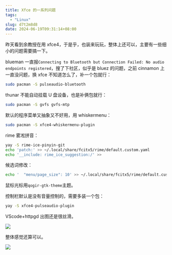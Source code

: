 ```yaml
---
title: Xfce 的一系列问题
tags:
  - "Linux"
slug: d7t2m8d8
date: 2024-06-19T09:31:14+08:00
---
```


昨天看到余教授在用 xfce4，于是乎，也装来玩玩，整体上还可以，主要有一些细小的问题需要搞一下。

<!--more-->

blueman 一直报`Connecting to Bluetooth but Connection Failed: No audio endpoints registered`，搜了下社区，似乎是 bluez 的问题，之前 cinnamon 上一直没问题，换 xfce 不知道怎么了，补一个包就行：

```bash
sudo pacman -S pulseaudio-bluetooth
```

thunar 不能自动挂载 U 盘设备，也是补俩包就行：

```bash
sudo pacman -S gvfs gvfs-mtp
```

默认的程序菜单又抽象又不好用，用 whiskermenu：

```bash
sudo pacman -S xfce4-whiskermenu-plugin
```

rime 雾凇拼音：

```bash
yay -S rime-ice-pinyin-git
echo 'patch:' >> ~/.local/share/fcitx5/rime/default.custom.yaml
echo '__include: rime_ice_suggestion:/' >> 
```

候选词修改：

```bash
echo '  "menu/page_size": 10' >> ~/.local/share/fcitx5/rime/default.custom.yaml
```

鼠标光标用`qogir-gtk-theme`主题。

控制栏默认是没有音量控制的，需要多装一个包：

```bash
yay -S xfce4-pulseaudio-plugin
```

VScode+httpgd 出图还是很丝滑。

![](https://images.yuanj.top/202406190958475.png)

整体感觉还算可以。

![](https://images.yuanj.top/202406190958655.png)
